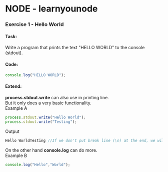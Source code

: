 # NODE - learnyounode

### Exercise 1 - Hello World
#### Task:  
Write a program that prints the text "HELLO WORLD" to the console (stdout).
#### Code:  
```javascript
console.log("HELLO WORLD");
```
#### Extend:
**process.stdout.write** can also use in printing line.  
But it only does a very basic functionality.  
Example A
```javascript
process.stdout.write("Hello World");
process.stdout.write("Testing");
```
Output
```javascript
Hello WorldTesting //If we don't put break line (\n) at the end, we will get a massive sentence
```
On the other hand **console.log** can do more.  
Example B
```javascript
console.log("Hello","World");
```
###
